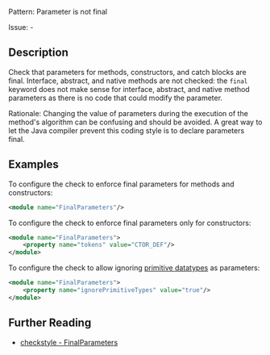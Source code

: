 Pattern: Parameter is not final

Issue: -

## Description

Check that parameters for methods, constructors, and catch blocks are final. Interface, abstract, and native methods are not checked: the `final` keyword does not make sense for interface, abstract, and native method parameters as there is no code that could modify the parameter. 

Rationale: Changing the value of parameters during the execution of the method's algorithm can be confusing and should be avoided. A great way to let the Java compiler prevent this coding style is to declare parameters final. 

## Examples

To configure the check to enforce final parameters for methods and constructors: 


```xml
<module name="FinalParameters"/>
```
        

To configure the check to enforce final parameters only for constructors: 


```xml
<module name="FinalParameters">
    <property name="tokens" value="CTOR_DEF"/>
</module>
```
        

To configure the check to allow ignoring [primitive datatypes](http://docs.oracle.com/javase/tutorial/java/nutsandbolts/datatypes.html) as parameters: 


```xml
<module name="FinalParameters">
    <property name="ignorePrimitiveTypes" value="true"/>
</module>
```

## Further Reading

* [checkstyle - FinalParameters](http://checkstyle.sourceforge.net/config_misc.html#FinalParameters)
